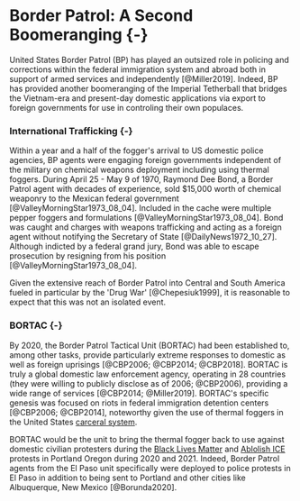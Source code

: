 


# Border Patrol: A Second Boomeranging {-}

United States Border Patrol (BP) has played an outsized role in policing and corrections within the federal immigration system and abroad both in support of armed services and independently [@Miller2019].
Indeed, BP has provided another boomeranging of the Imperial Tetherball that bridges the Vietnam-era and present-day domestic applications via export to foreign governments for use in controling their own populaces.

### International Trafficking {-}

Within a year and a half of the fogger's arrival to US domestic police agencies, BP agents were engaging foreign governments independent of the military on chemical weapons deployment including using thermal foggers.
During April 25 - May 9 of 1970, Raymond Dee Bond, a Border Patrol agent with decades of experience, sold $15,000 worth of chemical weaponry to the Mexican federal government [@ValleyMorningStar1973_08_04].
Included in the cache were multiple pepper foggers and formulations [@ValleyMorningStar1973_08_04].
Bond was caught and charges with weapons trafficking and acting as a foreign agent without notifying the Secretary of State [@DailyNews1972_10_27].
Although indicted by a federal grand jury, Bond was able to escape prosecution by resigning from his position  [@ValleyMorningStar1973_08_04].

Given the extensive reach of Border Patrol into Central and South America fueled in particular by the 'Drug War' [@Chepesiuk1999], it is reasonable to expect that this was not an isolated event.

### BORTAC {-}

By 2020, the Border Patrol Tactical Unit (BORTAC) had been established to, among other tasks, provide particularly extreme responses to domestic as well as foreign uprisings [@CBP2006; @CBP2014; @CBP2018].
BORTAC is truly a global domestic law enforcement agency, operating in 28 countries (they were willing to publicly disclose as of 2006; @CBP2006), providing a wide range of services [@CBP2014; @Miller2019].
BORTAC's specific genesis was focused on riots in federal immigration detention centers [@CBP2006; @CBP2014], noteworthy given the use of thermal foggers in the United States [carceral system](@CarceralSystem).

BORTAC would be the unit to bring the thermal fogger back to use against domestic civilian protesters during the [Black Lives Matter](#PortlandOR2020_07_29) and [Ablolish ICE](#PortlandORICE2020_2021) protests in Portland Oregon during 2020 and 2021.
Indeed, Border Patrol agents from the El Paso unit specifically were deployed to police protests in El Paso in addition to being sent to Portland and other cities like Albuquerque, New Mexico [@Borunda2020].

